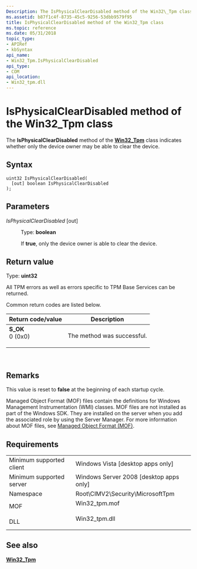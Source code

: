 ```yaml
---
Description: The IsPhysicalClearDisabled method of the Win32\_Tpm class indicates whether only the device owner may be able to clear the device.
ms.assetid: b87f1c4f-8735-45c5-9256-53dbb9579f95
title: IsPhysicalClearDisabled method of the Win32_Tpm class
ms.topic: reference
ms.date: 05/31/2018
topic_type: 
- APIRef
- kbSyntax
api_name: 
- Win32_Tpm.IsPhysicalClearDisabled
api_type: 
- COM
api_location: 
- Win32_tpm.dll
---
```


# IsPhysicalClearDisabled method of the Win32\_Tpm class

The **IsPhysicalClearDisabled** method of the [**Win32\_Tpm**](win32-tpm.md) class indicates whether only the device owner may be able to clear the device.

## Syntax


```mof
uint32 IsPhysicalClearDisabled(
  [out] boolean IsPhysicalClearDisabled
);
```



## Parameters

<dl> <dt>

*IsPhysicalClearDisabled* \[out\]
</dt> <dd>

Type: **boolean**

If **true**, only the device owner is able to clear the device.

</dd> </dl>

## Return value

Type: **uint32**

All TPM errors as well as errors specific to TPM Base Services can be returned.

Common return codes are listed below.



| Return code/value                                                                                                                                 | Description                           |
|---------------------------------------------------------------------------------------------------------------------------------------------------|---------------------------------------|
| <dl> <dt>**S\_OK**</dt> <dt>0 (0x0)</dt> </dl> | The method was successful.<br/> |



 

## Remarks

This value is reset to **false** at the beginning of each startup cycle.

Managed Object Format (MOF) files contain the definitions for Windows Management Instrumentation (WMI) classes. MOF files are not installed as part of the Windows SDK. They are installed on the server when you add the associated role by using the Server Manager. For more information about MOF files, see [Managed Object Format (MOF)](https://msdn.microsoft.com/library/Aa823192(v=VS.85).aspx).

## Requirements



|                                     |                                                                                           |
|-------------------------------------|-------------------------------------------------------------------------------------------|
| Minimum supported client<br/> | Windows Vista \[desktop apps only\]<br/>                                            |
| Minimum supported server<br/> | Windows Server 2008 \[desktop apps only\]<br/>                                      |
| Namespace<br/>                | Root\\CIMV2\\Security\\MicrosoftTpm<br/>                                            |
| MOF<br/>                      | <dl> <dt>Win32\_tpm.mof</dt> </dl> |
| DLL<br/>                      | <dl> <dt>Win32\_tpm.dll</dt> </dl> |



## See also

<dl> <dt>

[**Win32\_Tpm**](win32-tpm.md)
</dt> </dl>

 

 




